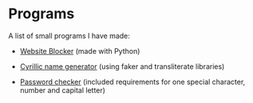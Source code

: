 # Programs
A list of small programs I have made:
<ul>
  <li><a href = "https://github.com/mark-delchev/Programs/tree/main/Python_Website_Blocker">Website Blocker</a> (made with Python)</li>
</ul>
<ul>
  <li><a href = "https://github.com/mark-delchev/Programs/tree/main/cyrillic_name_generator">Cyrillic name generator</a> (using faker and transliterate libraries)</li>
</ul>
<ul>
  <li><a href = "https://github.com/mark-delchev/small_programs/tree/main/password_gen">Password checker</a> (included requirements for one special character, number and capital letter)</li>
</ul>

